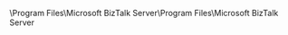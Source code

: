 <span data-ttu-id="a900f-101">\Program Files\Microsoft BizTalk Server</span><span class="sxs-lookup"><span data-stu-id="a900f-101">\Program Files\Microsoft BizTalk Server</span></span>